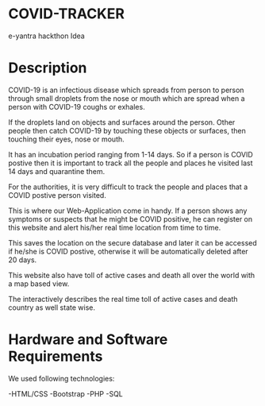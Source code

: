 # COVID-TRACKER
e-yantra hackthon Idea 
# Description
COVID-19 is an infectious disease which spreads from person to person through small droplets from the nose or mouth which are spread when a person with COVID-19 coughs or exhales. 

If the droplets land on objects and surfaces around the person. Other people then catch COVID-19 by touching these objects or surfaces, then touching their eyes, nose or mouth.

It has an incubation period ranging from 1-14  days.
So if a person is COVID postive then it is important to track all the people and places he visited last 14 days and quarantine them.

For the authorities, it is very difficult to track the people and places that a COVID postive person visited.

This is where our Web-Application come in handy. If a person shows any symptoms or suspects that he might be COVID positive, he can register on this website and alert his/her real time location from time to time. 

This saves the location on the secure database and later it can be accessed if he/she is COVID postive, otherwise it will be automatically deleted after 20 days.

This website also have toll of active cases and death all over the world with a map based view.

The interactively describes the real time toll of active cases and death country as well state wise. 
# Hardware and Software Requirements
We used following technologies:

 -HTML/CSS
 -Bootstrap
 -PHP
 -SQL
